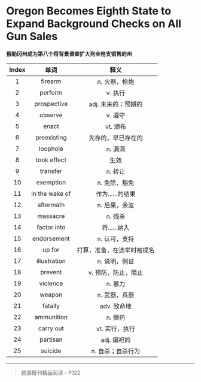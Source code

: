 # Oregon Becomes Eighth State to Expand Background Checks on All Gun Sales

**俄勒冈州成为第八个将背景调查扩大到全枪支销售的州**

| Index |      单词      |            释义            |
| :---: | :------------: | :------------------------: |
|   1   |    firearm     |       n. 火器，枪炮        |
|   2   |    perform     |          v. 执行           |
|   3   |  prospective   |    adj. 未来的；预期的     |
|   4   |    observe     |          v. 遵守           |
|   5   |     enact      |          vt. 颁布          |
|   6   |  preexisting   |     先存的，早已存在的     |
|   7   |    loophole    |          n. 漏洞           |
|   8   |  took effect   |            生效            |
|   9   |    transfer    |          n. 转让           |
|  10   |   exemption    |       n. 免除，豁免        |
|  11   | in the wake of |      作为......的结果      |
|  12   |   aftermath    |       n. 后果，余波        |
|  13   |    massacre    |          n. 残杀           |
|  14   |  factor into   |        将......纳入        |
|  15   |  endorsement   |       n. 认可，支持        |
|  16   |     up for     | 打算，准备，在选举时被提名 |
|  17   |  illustration  |       n. 说明，例证        |
|  18   |    prevent     |    v. 预防，防止，阻止     |
|  19   |    violence    |          n. 暴力           |
|  20   |     weapon     |       n. 武器，兵器        |
|  21   |    fatally     |        adv. 致命地         |
|  22   |   ammunition   |          n. 弹药           |
|  23   |   carry out    |       vt. 实行，执行       |
|  24   |    partisan    |        adj. 偏袒的         |
|  25   |    suicide     |     n. 自杀；自杀行为      |

------

> 题源报刊精品阅读 - P122